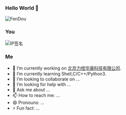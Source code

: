 ### Hello World 👋
![FenDou](https://github-readme-stats.vercel.app/api?username=FenDou1204&show_icons=true&theme=radical&hide=contribs,prs)

### You
![IP签名](https://tool.lu/netcard/)

### Me
- 🔭 I’m currently working on [北京力控华康科技有限公司](http://www.huacon.com.cn/).
- 🌱 I’m currently learning Shell,C/C++/Python3.
- 👯 I’m looking to collaborate on ...
- 🤔 I’m looking for help with ...
- 💬 Ask me about ...
- 📫 How to reach me: ...
- 😄 Pronouns: ...
- ⚡ Fun fact: ...
